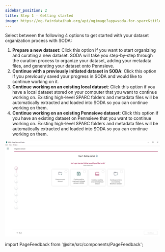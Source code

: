 ```yaml
---
sidebar_position: 2
title: Step 1 - Getting started
image: https://og.fairdataihub.org/api/ogimage?app=soda-for-sparc&title=Step%201%20-%20Getting%20started&description=Prepare%20Dataset
---
```


Select between the following 4 options to get started with your dataset organization process with SODA:

1. **Prepare a new dataset**: Click this option if you want to start organizing and curating a new dataset. SODA will take you step-by-step through the curation process to
   organize your dataset, adding your metadata files, and generating your dataset onto Pennsieve.
2. **Continue with a previously initiated dataset in SODA**: Click this option if you previously saved your progress in SODA and would like to continue working on it.
3. **Continue working on an existing local dataset**: Click this option if you have a local dataset stored on your computer that you want to continue working on.
   Existing high-level SPARC folders and metadata files will be automatically extracted and loaded into SODA so you can continue working on them.
4. **Continue working on an existing Pennsieve dataset**: Click this option if you have an existing dataset on Pennsieve that you want to continue working on.
   Existing high-level SPARC folders and metadata files will be automatically extracted and loaded into SODA so you can continue working on them.

![](https://github.com/fairdataihub/SODA-for-SPARC/blob/main/docs/documentation/Organize-dataset/getting-started.PNG?raw=true)

import PageFeedback from '@site/src/components/PageFeedback';

<PageFeedback />
